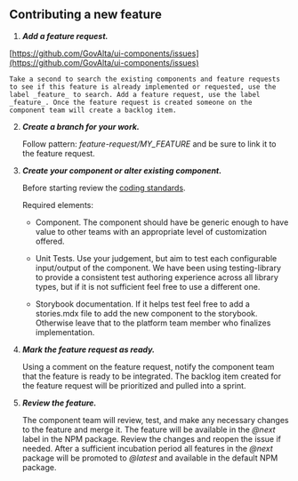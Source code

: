 ## Contributing a new feature

1.  **_Add a feature request._**

   [https://github.com/GovAlta/ui-components/issues](https://github.com/GovAlta/ui-components/issues)

    Take a second to search the existing components and feature requests to see if this feature is already implemented or requested, use the label _feature_ to search. Add a feature request, use the label _feature_. Once the feature request is created someone on the component team will create a backlog item.

2.  **_Create a branch for your work._**

    Follow pattern: _feature-request/MY_FEATURE_ and be sure to link it to the feature request.

3.  **_Create your component or alter existing component._**

    Before starting review the [coding standards](coding_standards.md).

    Required elements:
    - Component.
    The component should have be generic enough to have value to other teams with an appropriate level of customization offered.

    - Unit Tests.
    Use your judgement, but aim to test each configurable input/output of the component. We have been using testing-library to provide a consistent test authoring experience across all library types, but if it is not sufficient feel free to use a different one.

    - Storybook documentation.
    If it helps test feel free to add a stories.mdx file to add the new component to the storybook. Otherwise leave that to the platform team member who finalizes implementation.


4) **_Mark the feature request as ready._**

   Using a comment on the feature request, notify the component team that the feature is ready to be integrated. The backlog item created for the feature request will be prioritized and pulled into a sprint.

5) **_Review the feature._**

   The component team will review, test, and make any necessary changes to the feature and merge it. The feature will be available in the _@next_ label in the NPM package. Review the changes and reopen the issue if needed. After a sufficient incubation period all features in the _@next_ package will be promoted to _@latest_ and available in the default NPM package.

